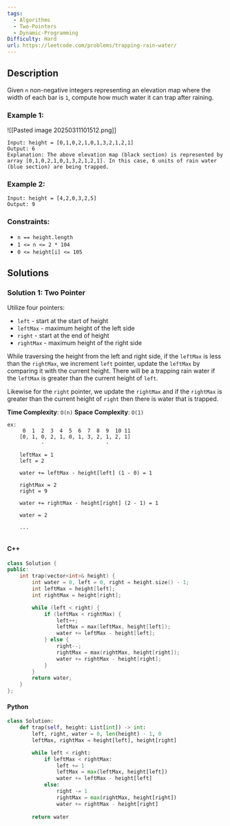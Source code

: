 ```yaml
---
tags:
  - Algorithms
  - Two-Pointers
  - Dynamic-Programming
Difficulty: Hard
url: https://leetcode.com/problems/trapping-rain-water/
---
```

## Description
Given `n` non-negative integers representing an elevation map where the width of each bar is `1`, compute how much water it can trap after raining.

### Example 1:
![[Pasted image 20250311101512.png]]
```
Input: height = [0,1,0,2,1,0,1,3,2,1,2,1]
Output: 6
Explanation: The above elevation map (black section) is represented by array [0,1,0,2,1,0,1,3,2,1,2,1]. In this case, 6 units of rain water (blue section) are being trapped.
```

### Example 2:
```
Input: height = [4,2,0,3,2,5]
Output: 9
```

### Constraints:
- `n == height.length`
- `1 <= n <= 2 * 104`
- `0 <= height[i] <= 105`

## Solutions

### Solution 1: Two Pointer

Utilize four pointers:
- `left` - start at the start of height
- `leftMax` - maximum height of the left side
- `right` - start at the end of height
- `rightMax` - maximum height of the right side

While traversing the height from the left and right side, if the `leftMax` is less than the `rightMax`, we increment `left` pointer, update the `leftMax` by comparing it with the current height. There will be a trapping rain water if the `leftMax` is greater than the current height of `left`. 

Likewise for the `right` pointer, we update the `rightMax` and if the `rightMax` is greater than the current height of `right` then there is water that is trapped. 

**Time Complexity**: `O(n)`
**Space Complexity**: `O(1)`

```
ex:
	 0  1  2  3  4  5  6  7  8  9  10 11
	[0, 1, 0, 2, 1, 0, 1, 3, 2, 1, 2, 1]
		   -                    -
	
	leftMax = 1
	left = 2

	water += leftMax - height[left] (1 - 0) = 1

	rightMax = 2
	right = 9

	water += rightMax - height[right] (2 - 1) = 1

	water = 2

	...
	
```
#### C++
```cpp
class Solution {
public:
    int trap(vector<int>& height) {
        int water = 0, left = 0, right = height.size() - 1;
        int leftMax = height[left]; 
        int rightMax = height[right]; 

        while (left < right) {
            if (leftMax < rightMax) {
                left++; 
                leftMax = max(leftMax, height[left]); 
                water += leftMax - height[left]; 
            } else {
                right--; 
                rightMax = max(rightMax, height[right]); 
                water += rightMax - height[right]; 
            }
        }
        return water; 
    }
};
```

#### Python
```python
class Solution:
    def trap(self, height: List[int]) -> int:
        left, right, water = 0, len(height) - 1, 0
        leftMax, rightMax = height[left], height[right]

        while left < right:
            if leftMax < rightMax:
                left += 1
                leftMax = max(leftMax, height[left])
                water += leftMax - height[left]
            else:
                right -= 1
                rightMax = max(rightMax, height[right])
                water += rightMax - height[right]
        
        return water
```
